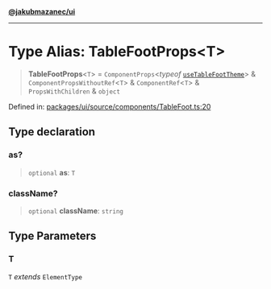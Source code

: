 [**@jakubmazanec/ui**](../README.md)

---

# Type Alias: TableFootProps\<T\>

> **TableFootProps**\<`T`\> = `ComponentProps`\<_typeof_
> [`useTableFootTheme`](../variables/useTableFootTheme.md)\> & `ComponentPropsWithoutRef`\<`T`\> &
> `ComponentRef`\<`T`\> & `PropsWithChildren` & `object`

Defined in:
[packages/ui/source/components/TableFoot.ts:20](https://github.com/jakubmazanec/tools/blob/acfa246dbb1035f65efb7fa114167a3cbefca108/packages/ui/source/components/TableFoot.ts#L20)

## Type declaration

### as?

> `optional` **as**: `T`

### className?

> `optional` **className**: `string`

## Type Parameters

### T

`T` _extends_ `ElementType`
